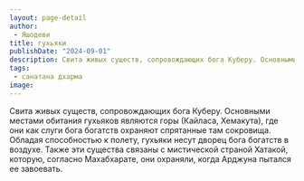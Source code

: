 ```yaml
---
layout: page-detail
author:
 - Яшодеви
title: гухьяки
publishDate: "2024-09-01"
description: Свита живых существ, сопровождающих бога Куберу. Основными местами обитания гухьяков являются горы (Кайласа, Хемакута), где они как слуги бога богатств охраняют спрятанные там сокровища. Обладая способностью к полету, гухьяки несут дворец бога богатств в воздухе. Также эти существа связаны с мистической страной Хатакой, которую, согласно Махабхарате, они охраняли, когда Арджуна пытался ее завоевать.
tags:
 - санатана дхарма
image: 
---
```


Свита живых существ, сопровождающих бога Куберу. Основными местами обитания гухьяков являются горы (Кайласа, Хемакута), где они как слуги бога богатств охраняют спрятанные там сокровища. Обладая способностью к полету, гухьяки несут дворец бога богатств в воздухе. Также эти существа связаны с мистической страной Хатакой, которую, согласно Махабхарате, они охраняли, когда Арджуна пытался ее завоевать.

